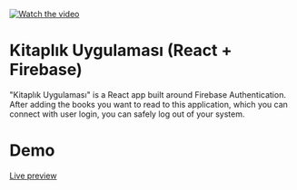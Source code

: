 [![Watch the video](http://www.furkangoregen.net/images/projects/kitaplik-uygulamasi.png)](https://youtu.be/OKzdYsPOFFY?list=PLdjPm9D9CpObQ9bbW2xjD0yP0sfNC6XWE)

<h1> Kitaplık Uygulaması (React + Firebase)</h1>
<p>"Kitaplık Uygulaması" is a React app built around Firebase Authentication. After adding the books you want to read to this application, which you can connect with user login, you can safely log out of your system.</p>

# Demo

<a href="https://furkan-goregen-1995.github.io/Kitaplik-Uygulamasi-w-React-Firebase">Live preview</a>
